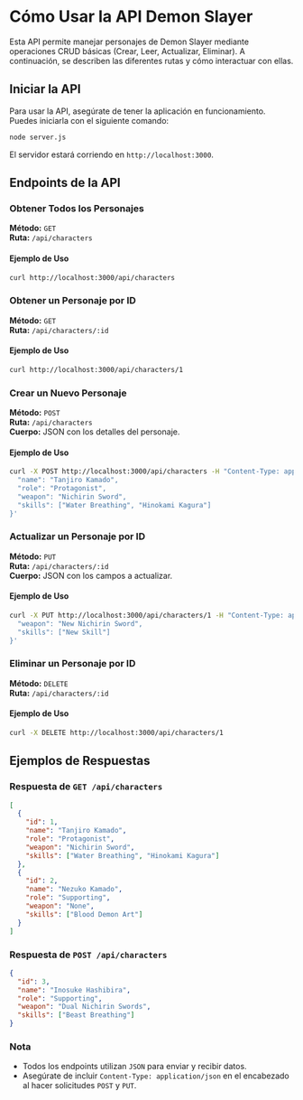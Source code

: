 # Cómo Usar la API Demon Slayer

Esta API permite manejar personajes de Demon Slayer mediante operaciones CRUD básicas (Crear, Leer, Actualizar, Eliminar). A continuación, se describen las diferentes rutas y cómo interactuar con ellas.

## Iniciar la API

Para usar la API, asegúrate de tener la aplicación en funcionamiento. Puedes iniciarla con el siguiente comando:

```bash
node server.js
```

El servidor estará corriendo en `http://localhost:3000`.

## Endpoints de la API

### Obtener Todos los Personajes

**Método:** `GET`  
**Ruta:** `/api/characters`

#### Ejemplo de Uso

```bash
curl http://localhost:3000/api/characters
```

### Obtener un Personaje por ID

**Método:** `GET`  
**Ruta:** `/api/characters/:id`

#### Ejemplo de Uso

```bash
curl http://localhost:3000/api/characters/1
```

### Crear un Nuevo Personaje

**Método:** `POST`  
**Ruta:** `/api/characters`  
**Cuerpo:** JSON con los detalles del personaje.

#### Ejemplo de Uso

```bash
curl -X POST http://localhost:3000/api/characters -H "Content-Type: application/json" -d '{
  "name": "Tanjiro Kamado",
  "role": "Protagonist",
  "weapon": "Nichirin Sword",
  "skills": ["Water Breathing", "Hinokami Kagura"]
}'
```

### Actualizar un Personaje por ID

**Método:** `PUT`  
**Ruta:** `/api/characters/:id`  
**Cuerpo:** JSON con los campos a actualizar.

#### Ejemplo de Uso

```bash
curl -X PUT http://localhost:3000/api/characters/1 -H "Content-Type: application/json" -d '{
  "weapon": "New Nichirin Sword",
  "skills": ["New Skill"]
}'
```

### Eliminar un Personaje por ID

**Método:** `DELETE`  
**Ruta:** `/api/characters/:id`

#### Ejemplo de Uso

```bash
curl -X DELETE http://localhost:3000/api/characters/1
```

## Ejemplos de Respuestas

### Respuesta de `GET /api/characters`

```json
[
  {
    "id": 1,
    "name": "Tanjiro Kamado",
    "role": "Protagonist",
    "weapon": "Nichirin Sword",
    "skills": ["Water Breathing", "Hinokami Kagura"]
  },
  {
    "id": 2,
    "name": "Nezuko Kamado",
    "role": "Supporting",
    "weapon": "None",
    "skills": ["Blood Demon Art"]
  }
]
```

### Respuesta de `POST /api/characters`

```json
{
  "id": 3,
  "name": "Inosuke Hashibira",
  "role": "Supporting",
  "weapon": "Dual Nichirin Swords",
  "skills": ["Beast Breathing"]
}
```

### Nota

- Todos los endpoints utilizan `JSON` para enviar y recibir datos.
- Asegúrate de incluir `Content-Type: application/json` en el encabezado al hacer solicitudes `POST` y `PUT`.
